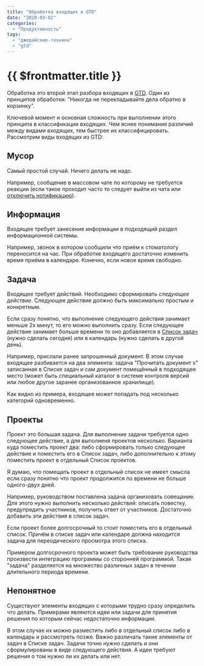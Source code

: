 ```yaml
---
title: "Обработка входящих в GTD"
date: "2020-03-02"
categories: 
  - "Продуктивность"
tags: 
  - "джедайские-техники"
  - "gtd"
---
```


# {{ $frontmatter.title }}

Обработка это второй этап разбора входящих в [GTD](https://en.wikipedia.org/wiki/Getting_Things_Done). Один из принципов обработки: "Никогда не перекладывайте дела обратно в корзинку".

Ключевой момент и основная сложность при выполнении этого принципа в классификации входящих. Чем яснее понимания различий между видами входящих, тем быстрее их классифицировать. Рассмотрим виды входящих из GTD:

## Мусор

Самый простой случай. Ничего делать не надо.

Например, сообщение в массовом чате по которому не требуется реакции (если такое проходит часто то следует выйти из чата или [отключить нотификацию](https://way23.ru/отключение-оповещений-и-нотификации/)).

## Информация

Входящее требует занесение информации в подходящий раздел информационной системы.

Например, звонок в котором сообщили что приём к стоматологу переносится на час. При обработке входящего достаточно изменить время приёма в календаре. Конечно, если новое время свободно.

## Задача

Входящее требует действий. Необходимо сформировать _следующее действие_. Следующее действие должно быть максимально простым и конкретным.

Если сразу понятно, что выполнение следующего действия занимает меньше 2х минут, то его можно выполнить сразу. Если следующее действие занимает больше времени то оно добавляется в [Список задач](https://way23.ru/список-задач-в-текстовом-файле/) (нужно сделать сегодня) или в календарь (нужно сделать в другой день).

Например, прислали ранее запрошенный документ. В этом случае входящее разбивается на два элемента: задача "Прочитать документ x" записанная в Списке задач и сам документ помещённый в подходящее место (может быть специальный каталог в системе контроля версий или любое другое заранее организованное хранилище).

Как видно из примера, входящее может попадать под несколько категорий одновременно.

## Проекты

Проект это большая задача. Для выполнение задачи требуется одно следующее действие, а для выполненя проектов несколько. Варианта куда поместить проект два: либо сформировать только следующее действие и поместить его в Список задач, либо дополнительно к этому поместить проект в отдельный Список проектов.

Я думаю, что помещать проект в отдельный список не имеет смысла если сразу понятно что проект продолжится по времени не больше одного-двух дней.

Например, руководством поставлена задача организовать совещание. Для этого нужно выполнить несколько действий: описать повестку, предупредить участников, получить ответ от участников. Достаточно добавить эти действия в список задач.

Если проект более долгосрочный то стоит поместить его в отдельный список. Причём в списке задач или календаре должна находится задача для переодического просмотра этого списка.

Примером долгосрочного проекта может быть требование руководства произвести интеграцию программы со сторонней программой. Такая "задача" разделяется на множество различных задач в течении длительного периода времени.

## Непонятное

Существуют элементы входящих с которыми трудно сразу определить что делать. Примерами являются идеи или задачи для принятия решения по которым сейчас недостаточно информации.

В этом случае их можно разместить либо в отдельный список либо в календарь и рассмотреть позже. Важно различать такие элементы от задач в Списке задач. Задачи точно нужно сделать и они сформулированы в виде следующего действия. А идеи требуют решения о том нужно ли их делать или нет.
